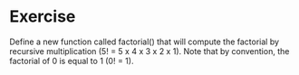 # Exercise
Define a new function called factorial() that will compute the factorial by recursive multiplication (5! = 5 x 4 x 3 x 2 x 1). Note that by convention, the factorial of 0 is equal to 1 (0! = 1).
